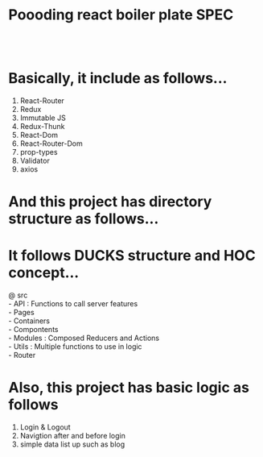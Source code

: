 # Poooding react boiler plate SPEC
<br><br>
# Basically, it include as follows...

1. React-Router
2. Redux
3. Immutable JS
4. Redux-Thunk
5. React-Dom
6. React-Router-Dom
7. prop-types
8. Validator
9. axios

# And this project has directory structure as follows...
# It follows DUCKS structure and HOC concept...

@ src 
<br>
    - API : Functions to call server features<br>
    - Pages<br>
    - Containers<br>
    - Compontents<br>
    - Modules : Composed Reducers and Actions<br>
    - Utils : Multiple functions to use in logic<br>
    - Router<br>

# Also, this project has basic logic as follows

1. Login & Logout
2. Navigtion after and before login
3. simple data list up such as blog

